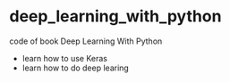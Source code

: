 # deep_learning_with_python

code of book Deep Learning With Python
- learn how to use Keras
- learn how to do deep learing
